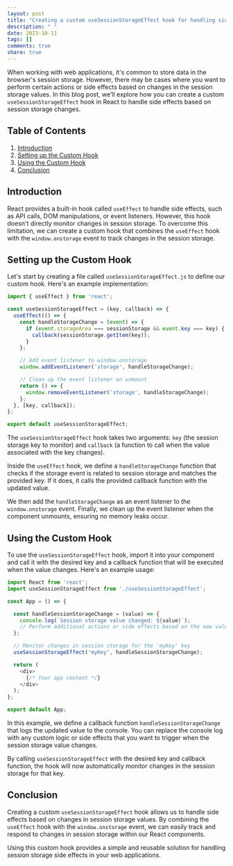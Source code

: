 ```yaml
---
layout: post
title: "Creating a custom useSessionStorageEffect hook for handling side effects based on session storage changes"
description: " "
date: 2023-10-11
tags: []
comments: true
share: true
---
```


When working with web applications, it's common to store data in the browser's session storage. However, there may be cases where you want to perform certain actions or side effects based on changes in the session storage values. In this blog post, we'll explore how you can create a custom `useSessionStorageEffect` hook in React to handle side effects based on session storage changes.

## Table of Contents
1. [Introduction](#introduction)
2. [Setting up the Custom Hook](#setting-up-the-custom-hook)
3. [Using the Custom Hook](#using-the-custom-hook)
4. [Conclusion](#conclusion)

## Introduction

React provides a built-in hook called `useEffect` to handle side effects, such as API calls, DOM manipulations, or event listeners. However, this hook doesn't directly monitor changes in session storage. To overcome this limitation, we can create a custom hook that combines the `useEffect` hook with the `window.onstorage` event to track changes in the session storage.

## Setting up the Custom Hook

Let's start by creating a file called `useSessionStorageEffect.js` to define our custom hook. Here's an example implementation:

```javascript
import { useEffect } from 'react';

const useSessionStorageEffect = (key, callback) => {
  useEffect(() => {
    const handleStorageChange = (event) => {
      if (event.storageArea === sessionStorage && event.key === key) {
        callback(sessionStorage.getItem(key));
      }
    };

    // Add event listener to window.onstorage
    window.addEventListener('storage', handleStorageChange);

    // Clean up the event listener on unmount
    return () => {
      window.removeEventListener('storage', handleStorageChange);
    };
  }, [key, callback]);
};

export default useSessionStorageEffect;
```

The `useSessionStorageEffect` hook takes two arguments: `key` (the session storage key to monitor) and `callback` (a function to call when the value associated with the key changes).

Inside the `useEffect` hook, we define a `handleStorageChange` function that checks if the storage event is related to session storage and matches the provided key. If it does, it calls the provided callback function with the updated value.

We then add the `handleStorageChange` as an event listener to the `window.onstorage` event. Finally, we clean up the event listener when the component unmounts, ensuring no memory leaks occur.

## Using the Custom Hook

To use the `useSessionStorageEffect` hook, import it into your component and call it with the desired key and a callback function that will be executed when the value changes. Here's an example usage:

```javascript
import React from 'react';
import useSessionStorageEffect from './useSessionStorageEffect';

const App = () => {

  const handleSessionStorageChange = (value) => {
    console.log(`Session storage value changed: ${value}`);
    // Perform additional actions or side effects based on the new value
  };

  // Monitor changes in session storage for the 'myKey' key
  useSessionStorageEffect('myKey', handleSessionStorageChange);

  return (
    <div>
      {/* Your app content */}
    </div>
  );
};

export default App;
```

In this example, we define a callback function `handleSessionStorageChange` that logs the updated value to the console. You can replace the console log with any custom logic or side effects that you want to trigger when the session storage value changes.

By calling `useSessionStorageEffect` with the desired key and callback function, the hook will now automatically monitor changes in the session storage for that key.

## Conclusion

Creating a custom `useSessionStorageEffect` hook allows us to handle side effects based on changes in session storage values. By combining the `useEffect` hook with the `window.onstorage` event, we can easily track and respond to changes in session storage within our React components.

Using this custom hook provides a simple and reusable solution for handling session storage side effects in your web applications.